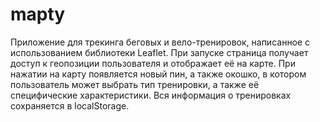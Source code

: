 # mapty
Приложение для трекинга беговых и вело-тренировок, написанное с использованием библиотеки Leaflet.
При запуске страница получает доступ к геопозиции пользователя и отображает её на карте. При нажатии на карту появляется новый пин, а также окошко, в котором пользователь может выбрать тип тренировки, а также её специфические характеристики. Вся информация о тренировках сохраняется в localStorage.
